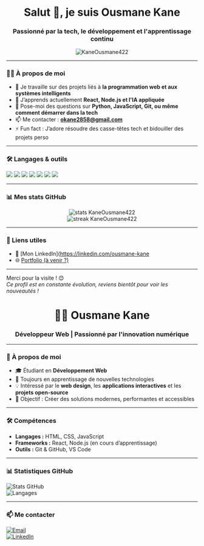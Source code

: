 <h1 align="center"> Salut 👋, je suis Ousmane Kane</h1>

<h3 align="center">Passionné par la tech, le développement et l'apprentissage continu</h3>

<p align="center">
  <img src="https://komarev.com/ghpvc/?username=KaneOusmane422&label=Profile%20views&color=0e75b6&style=flat" alt="KaneOusmane422" />
</p>

---

### 👨‍💻 À propos de moi

- 🔭 Je travaille sur des projets liés à **la programmation web et aux systèmes intelligents**
- 🌱 J’apprends actuellement **React, Node.js et l'IA appliquée**
- 💬 Pose-moi des questions sur **Python, JavaScript, Git, ou même comment démarrer dans la tech**
- 📫 Me contacter : **okane2858@gmail.com**
- ⚡ Fun fact : J’adore résoudre des casse-têtes tech et bidouiller des projets perso

---

### 🛠️ Langages & outils

<p>
  <img src="https://www.acass.fr/public/img/medium/AdobeStock555641760jpeg_63f87f3d1e718.jpeg/Python-3776AB?style=for-the-badge&logo=python&logoColor=white" />
  <img src="https://img.shields.io/badge/JavaScript-F7DF1E?style=for-the-badge&logo=javascript&logoColor=black" />
  <img src="https://img.shields.io/badge/HTML5-E34F26?style=for-the-badge&logo=html5&logoColor=white" />
  <img src="https://img.shields.io/badge/CSS3-1572B6?style=for-the-badge&logo=css3&logoColor=white" />
  <img src="https://img.shields.io/badge/React-20232A?style=for-the-badge&logo=react&logoColor=61DAFB" />
  <img src="https://img.shields.io/badge/Node.js-339933?style=for-the-badge&logo=nodedotjs&logoColor=white" />
  <img src="https://img.shields.io/badge/Git-F05032?style=for-the-badge&logo=git&logoColor=white" />
</p>

---

### 📊 Mes stats GitHub

<p align="center">
  <img src="https://github-readme-stats.vercel.app/api?username=KaneOusmane422&show_icons=true&theme=tokyonight" alt="stats KaneOusmane422" />
  <br />
  <img src="https://github-readme-streak-stats.herokuapp.com/?user=KaneOusmane422&theme=tokyonight" alt="streak KaneOusmane422" />
</p>

---

### 🔗 Liens utiles

- 💼 [Mon LinkedIn](https://linkedin.com/ousmane-kane
- 🌐 [Portfolio (à venir ?)]()

---

Merci pour la visite ! 😊  
*Ce profil est en constante évolution, reviens bientôt pour voir les nouveautés !*
<h1 align="center">👨‍💻 Ousmane Kane</h1>
<h3 align="center">Développeur Web | Passionné par l'innovation numérique</h3>

---

### 🚀 À propos de moi
- 🎓 Étudiant en **Développement Web**  
- 🌱 Toujours en apprentissage de nouvelles technologies  
- 💡 Intéressé par le **web design**, les **applications interactives** et les **projets open-source**  
- 🎯 Objectif : Créer des solutions modernes, performantes et accessibles  

---

### 🛠️ Compétences
- **Langages :** HTML, CSS, JavaScript  
- **Frameworks :** React, Node.js (en cours d’apprentissage)  
- **Outils :** Git & GitHub, VS Code  

---

### 📊 Statistiques GitHub
![Stats GitHub](https://github-readme-stats.vercel.app/api?username=codeByKane&show_icons=true&theme=tokyonight)  
![Langages](https://github-readme-stats.vercel.app/api/top-langs/?username=codeByKane&layout=compact&theme=tokyonight)

---

### 📫 Me contacter
[![Email](https://img.shields.io/badge/Email-D14836?style=for-the-badge&logo=gmail&logoColor=white)](mailto:okane2858@gmail.com)  
[![LinkedIn](https://img.shields.io/badge/LinkedIn-0077B5?style=for-the-badge&logo=linkedin&logoColor=white)](https://www.linkedin.com/in/ton-profil)  

